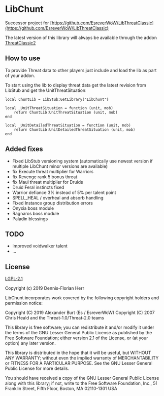 # LibChunt

Successor project for [https://github.com/EsreverWoW/LibThreatClassic](https://github.com/EsreverWoW/LibThreatClassic)

The latest version of this library will always be available through the addon [ThreatClassic2](https://github.com/dfherr/ThreatClassic2)

## How to use

To provide Threat data to other players just include and load the lib as part of your addon.

To start using the lib to display threat data get the latest revision from LibStub and get the UnitThreatSituation:

```
local ChuntLib = LibStub:GetLibrary("LibChunt")

local _UnitThreatSituation = function (unit, mob)
    return ChuntLib:UnitThreatSituation (unit, mob)
end

local _UnitDetailedThreatSituation = function (unit, mob)
    return ChuntLib:UnitDetailedThreatSituation (unit, mob)
end
```


## Added fixes

* Fixed LibStub versioning system (automatically use newest version if multiple LibChunt minor versions are available)
* fix Execute threat multiplier for Warriors
* fix Revenge rank 5 bonus threat
* fix Maul threat multiplier for Druids
* Druid Feral instincts fixed
* Warrior defiance 3% instead of 5% per talent point
* SPELL_HEAL / overheal and absorb handling
* Fixed Instance group distribution errors
* Onyxia boss module
* Ragnaros boss module
* Paladin blessings

## TODO

* Improved voidwalker talent
* ...


## License

[LGPL-2.1](LICENSE)

Copyright (c) 2019 Dennis-Florian Herr

LibChunt incorporates work covered by the following copyright holders and permission notice:

Copyright (C) 2019 Alexander Burt (Es / EsreverWoW)
Copyright (C) 2007 Chris Heald and the Threat-1.0/Threat-2.0 teams

This library is free software; you can redistribute it and/or
modify it under the terms of the GNU Lesser General Public
License as published by the Free Software Foundation; either
version 2.1 of the License, or (at your option) any later version.

This library is distributed in the hope that it will be useful,
but WITHOUT ANY WARRANTY; without even the implied warranty of
MERCHANTABILITY or FITNESS FOR A PARTICULAR PURPOSE.  See the GNU
Lesser General Public License for more details.

You should have received a copy of the GNU Lesser General Public
License along with this library; if not, write to the Free Software
Foundation, Inc., 51 Franklin Street, Fifth Floor, Boston, MA  02110-1301  USA
